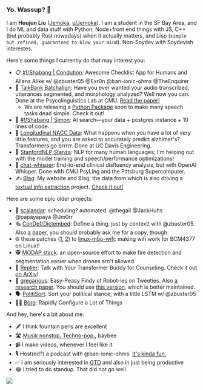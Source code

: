 ### Yo. Wassup? 👋 

I am **Houjun Liu** ([Jemoka](https://github.com/Jemoka), [u/Jemoka](https://www.reddit.com/user/jemoka)). I am a student in the SF Bay Area, and I do ML and data stuff with Python, Node+front end things with JS, C++ (but probably Rust nowadays) when it actually matters, and Lisp (`simple but refined, guaranteed to blow your mind`). Non-Soydev with Soydevish interestes.

Here's some things I currently do that may interest you:
* 📋 [#!/Shabang | Condution](https://github.com/Shabang-Systems/Condution): Awesome Checklist App for Humans and Aliens Alike w/ @zbuster05 @Exr0n @ban-ionic-ohms @TheEnquirer
* 📢 [TalkBank Batchalign](https://github.com/TalkBank/batchalign): Have you ever wanted your audio transcribed, utterances segmented, and morphology analyzed? Well now you can. Done at the Psycolinguistics Lab at CMU. [Read the paper!](https://pubs.asha.org/doi/full/10.1044/2023_JSLHR-22-00642)
  * We are releasing a [Python Package](https://github.com/talkbank/batchalign2) soon to make many speech tasks dead simple. Check it out!
* 🎤 [#!/Shabang | Simon](https://github.com/Shabang-Systems/simon): AI search—your data + postgres instance + 10 lines of code.
* 🧠 [Longitudinal NACC Data](https://github.com/Jemoka/nacc_exploration/): What happens when you have a lot of very little features, and you are asked to accurately predict alzhimer's? Transformers go brrrrr. Done at UC Davis Engineering.
* 📕 [StanfordNLP Stanza](https://github.com/stanfordnlp/stanza): NLP for many human languages; I'm helping out with the model training and speech/performance optimizations!
* 🙊 [chat-whisper](https://github.com/talkbank/chat-whisper): End-to-end clinical disfluency analysis, but with OpenAI Whisper. Done with CMU PsyLing and the Pittsburg Supercomputer.
* ✍️ [Blag](https://github.com/jemoka/blag): My website and Blag; the data from which is also driving a [textual info extraction](https://github.com/jemoka/blagger) project. [Check it out!](https://www.jemoka.com/tags/index/)

Here are some epic older projects:
* 📆 [scalandar](https://github.com/scalander/scalander): scheduling? automated. @thegail @JackHuhs @papayapaya @Jm0rr
* 🗞 [ConDef/Dictembed](https://github.com/insanityhq/dictembed): Define a thing, just by context! with @zbuster05. Also [a paper](https://link.springer.com/chapter/10.1007/978-3-031-10464-0_41), you should probably ask me for a copy, though.
* 🌐 these patches ([1](https://github.com/Jemoka/linux-mbp-wifi/blob/main/8004-brcmfmac-4377-chip-ids.patch), [2](https://github.com/Jemoka/linux-mbp-wifi/blob/main/9001-fix-bluetooth-shutdown.patch)) to [linux-mbp-wifi](https://github.com/Jemoka/linux-mbp-wifi): making wifi work for BCM4377 on Linux!!
* 🕵️‍ [MODAP stack](https://github.com/MODAP/stack): an open-source effort to make fire detection and segmentation easier when drones arn't allowed
* 🛀 [Replier](https://github.com/jemoka/replier/): Talk with Your Transformer Buddy for Counseling. Check it out [on ArXiv](https://arxiv.org/abs/2104.10661)!
* 🤖 [gregarious](https://github.com/Jemoka/gregarious): Easy-Peasy Findy of Robot-ies on Tweeties. Also [a research paper](https://www.preprints.org/manuscript/202004.0214/v1). You should use [this version](https://github.com/Jemoka/gregarioussystem), which is better maintained.
* 🗣 [PolitiSort](https://github.com/PolitiSort/PolitiSort): Sort your political stance, with a little LSTM w/ @zbuster05
* 🧑‍💻 [Borg](https://github.com/Jemoka/Borg): Rapidly Configure a Lot of Things

And hey, here's a bit about me:
* 🖋 I think fountain pens are excellent
* 🛣 [Musik nonstop. Techno-pop.](http://kraftwerk.com/), baybee
* 📹 I make videos, whenever I feel like it
* 🎙 Host(ed?) a podcast with @ban-ionic-ohms. [It's kinda fun.](https://anchor.fm/yappin)
* ✅ I am seriously interested in [GTD](https://gettingthingsdone.com/) and also in just being productive
* 😂 I tried to do standup. That did not go well.

![](https://github-profile-summary-cards.vercel.app/api/cards/profile-details?username=jemoka&theme=vue)

